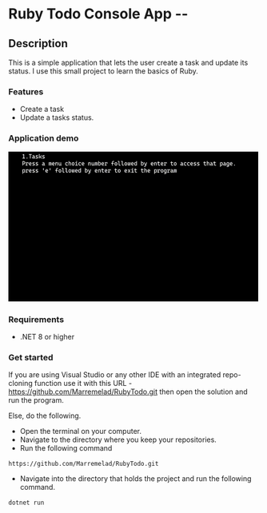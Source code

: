 # Ruby Todo Console App --

## Description
This is a simple application that lets the user create a task and update its status. I use this small project to learn the basics of Ruby.

### Features
* Create a task
* Update a tasks status.

### Application demo
<img src="https://github.com/Marremelad/AssetsAndImages/raw/main/RubyTodoScreenRecording.gif" height="300" width="500" alt="Application Demo">

### Requirements
* .NET 8 or higher

### Get started
If you are using Visual Studio or any other IDE with an integrated repo-cloning function use it with this URL - https://github.com/Marremelad/RubyTodo.git
then open the solution and run the program.

Else, do the following.
* Open the terminal on your computer.
* Navigate to the directory where you keep your repositories.
* Run the following command
```console
https://github.com/Marremelad/RubyTodo.git       
```
* Navigate into the directory that holds the project and run the following command.
```console
dotnet run
```
